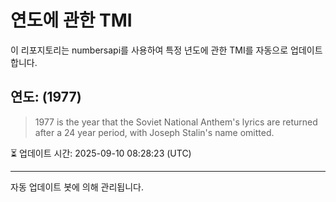 
# 연도에 관한 TMI

이 리포지토리는 numbersapi를 사용하여 특정 년도에 관한 TMI를 자동으로 업데이트합니다.

## 연도: (1977)
> 1977 is the year that the Soviet National Anthem's lyrics are returned after a 24 year period, with Joseph Stalin's name omitted.

⏳ 업데이트 시간: 2025-09-10 08:28:23 (UTC)

---
자동 업데이트 봇에 의해 관리됩니다.
